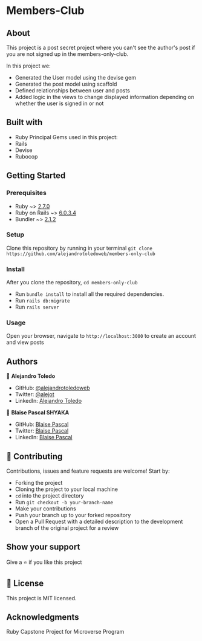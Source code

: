 # Members-Club

## About

This project is a post secret project where you can't see the author's post if you are not signed up in the members-only-club.

In this project we:
  - Generated the User model using the devise gem
  - Generated the post model using scaffold
  - Defined relationships between user and posts
  - Added logic in the views to change displayed information depending on whether the user is signed in or not
 
## Built with

- Ruby
Principal Gems used in this project:
- Rails
- Devise
- Rubocop
 

## Getting Started

### Prerequisites

- Ruby ~> [2.7.0](https://www.ruby-lang.org/es/downloads/)
- Ruby on Rails ~> [6.0.3.4](https://rubyonrails.org/)
- Bundler ~> [2.1.2](https://bundler.io/)

### Setup

Clone this repository by running in your terminal `git clone https://github.com/alejandrotoledoweb/members-only-club`

### Install

After you clone the repository, `cd members-only-club`

- Run `bundle install` to install all the required dependencies.
- Run `rails db:migrate`
- Run `rails server`

### Usage

Open your browser, navigate to `http://localhost:3000` to create an account and view posts

## Authors

👤 **Alejandro Toledo**

- GitHub: [@alejandrotoledoweb](https://github.com/alejandrotoledoweb)
- Twitter: [@alejot](https://twitter.com/alejot) 
- LinkedIn: [Alejandro Toledo](https://www.linkedin.com/in/alejandro-toledo-3b444b109/) 

👤 **Blaise Pascal SHYAKA**

- GitHub: [Blaise Pascal](https://github.com/Blaise-Shyaka)
- Twitter: [Blaise Pascal](https://twitter.com/blaise_shyaka95)
- LinkedIn: [Blaise Pascal](https://www.linkedin.com/in/blaise-pascal-shyaka)

## 🤝 Contributing

Contributions, issues and feature requests are welcome! Start by:

- Forking the project
- Cloning the project to your local machine
- `cd` into the project directory
- Run `git checkout -b your-branch-name`
- Make your contributions
- Push your branch up to your forked repository
- Open a Pull Request with a detailed description to the development branch of the original project for a review

## Show your support

Give a ⭐️ if you like this project

## 📝 License

This project is MIT licensed.

## Acknowledgments

Ruby Capstone Project for Microverse Program